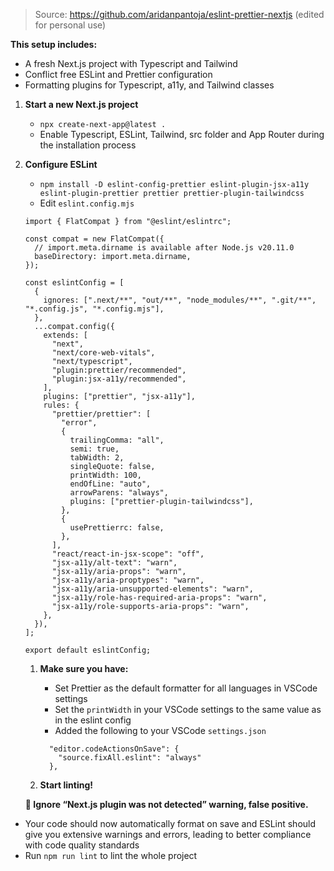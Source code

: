 > Source: https://github.com/aridanpantoja/eslint-prettier-nextjs (edited for personal use)

**This setup includes:**

- A fresh Next.js project with Typescript and Tailwind
- Conflict free ESLint and Prettier configuration
- Formatting plugins for Typescript, a11y, and Tailwind classes
</aside>

1. **Start a new Next.js project**
   - `npx create-next-app@latest .`
   - Enable Typescript, ESLint, Tailwind, src folder and App Router during the installation process
2. **Configure ESLint**

   - `npm install -D eslint-config-prettier eslint-plugin-jsx-a11y eslint-plugin-prettier prettier prettier-plugin-tailwindcss`
   - Edit `eslint.config.mjs`

   ```
   import { FlatCompat } from "@eslint/eslintrc";

   const compat = new FlatCompat({
     // import.meta.dirname is available after Node.js v20.11.0
     baseDirectory: import.meta.dirname,
   });

   const eslintConfig = [
     {
       ignores: [".next/**", "out/**", "node_modules/**", ".git/**", "*.config.js", "*.config.mjs"],
     },
     ...compat.config({
       extends: [
         "next",
         "next/core-web-vitals",
         "next/typescript",
         "plugin:prettier/recommended",
         "plugin:jsx-a11y/recommended",
       ],
       plugins: ["prettier", "jsx-a11y"],
       rules: {
         "prettier/prettier": [
           "error",
           {
             trailingComma: "all",
             semi: true,
             tabWidth: 2,
             singleQuote: false,
             printWidth: 100,
             endOfLine: "auto",
             arrowParens: "always",
             plugins: ["prettier-plugin-tailwindcss"],
           },
           {
             usePrettierrc: false,
           },
         ],
         "react/react-in-jsx-scope": "off",
         "jsx-a11y/alt-text": "warn",
         "jsx-a11y/aria-props": "warn",
         "jsx-a11y/aria-proptypes": "warn",
         "jsx-a11y/aria-unsupported-elements": "warn",
         "jsx-a11y/role-has-required-aria-props": "warn",
         "jsx-a11y/role-supports-aria-props": "warn",
       },
     }),
   ];

   export default eslintConfig;

   ```

   1. **Make sure you have:**

      - Set Prettier as the default formatter for all languages in VSCode settings
      - Set the `printWidth` in your VSCode settings to the same value as in the eslint config
      - Added the following to your VSCode `settings.json`

      ```
        "editor.codeActionsOnSave": {
          "source.fixAll.eslint": "always"
        },
      ```

   1. **Start linting!**

   <aside>

   **🚨 Ignore “Next.js plugin was not detected” warning, false positive.**

   </aside>

- Your code should now automatically format on save and ESLint should give you extensive warnings and errors, leading to better compliance with code quality standards
- Run `npm run lint` to lint the whole project
